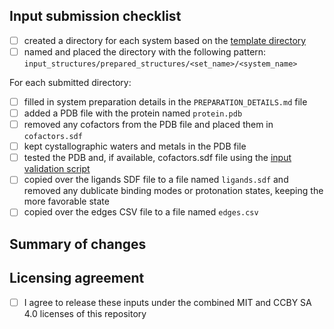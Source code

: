 <!--
Thank you for opening a contribution to the OpenFE 2024 industry benchmark repository.
Below are a few things we ask you to kindly fill in and self-check before we
can accept your contribution. Please ignore any irrelevant sections.
-->

## Input submission checklist

<!--
If you are submitting prepared input files please indicate if you have
done the following:
-->

* [ ] created a directory for each system based on the [template directory][templates]
* [ ] named and placed the directory with the following pattern: `input_structures/prepared_structures/<set_name>/<system_name>`

For each submitted directory:

* [ ] filled in system preparation details in the `PREPARATION_DETAILS.md` file
* [ ] added a PDB file with the protein named `protein.pdb`
* [ ] removed any cofactors from the PDB file and placed them in `cofactors.sdf`
* [ ] kept cystallographic waters and metals in the PDB file
* [ ] tested the PDB and, if available, cofactors.sdf file using the [input validation script][input_validation]
* [ ] copied over the ligands SDF file to a file named `ligands.sdf` and removed any dublicate binding modes or protonation states, keeping the more favorable state
* [ ] copied over the edges CSV file to a file named `edges.csv`

<!--
Here please add a summary of what changes you have made
-->
## Summary of changes

<!--
Also please indicate that you are happy to release these materials under the
combined MIT and CCBY-SA 4.0 licenses of this repository
-->
## Licensing agreement
* [ ] I agree to release these inputs under the combined MIT and CCBY SA 4.0 licenses of this repository

[templates]: https://github.com/OpenFreeEnergy/IndustryBenchmarks2024/tree/main/industry_benchmarks
[input_validation]: https://github.com/OpenFreeEnergy/IndustryBenchmarks2024/tree/main/industry_benchmarks/utils/input_validation.py
